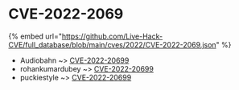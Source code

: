 # CVE-2022-2069
{% embed url="https://github.com/Live-Hack-CVE/full_database/blob/main/cves/2022/CVE-2022-2069.json" %}

* Audiobahn ~> [CVE-2022-20699](https://www.alice-snow.ru/2022/database/cve-2022-2069/cve-2022-20699-audiobahn)
* rohankumardubey ~> [CVE-2022-20699](https://www.alice-snow.ru/2022/database/cve-2022-2069/cve-2022-20699-rohankumardubey)
* puckiestyle ~> [CVE-2022-20699](https://www.alice-snow.ru/2022/database/cve-2022-2069/cve-2022-20699-puckiestyle)